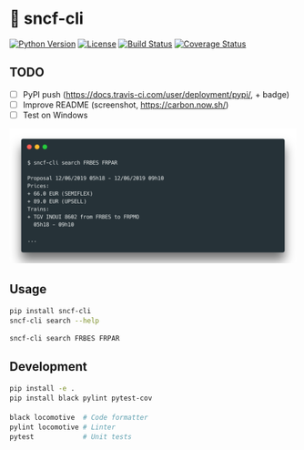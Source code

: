 # :train2: sncf-cli

[![Python Version](https://img.shields.io/badge/python-3-blue.svg?style=flat)](https://www.python.org/downloads/)
[![License](https://img.shields.io/badge/license-MIT-blue.svg?style=flat)](https://github.com/yafeunteun/sncf-cli/blob/master/LICENSE)
[![Build Status](https://travis-ci.org/yafeunteun/sncf-cli.svg?branch=master)](https://travis-ci.org/yafeunteun/sncf-cli)
[![Coverage Status](https://coveralls.io/repos/github/yafeunteun/sncf-cli/badge.svg?branch=master)](https://coveralls.io/github/yafeunteun/sncf-cli?branch=master)

## TODO

- [ ] PyPI push (https://docs.travis-ci.com/user/deployment/pypi/, + badge)
- [ ] Improve README (screenshot, https://carbon.now.sh/)
- [ ] Test on Windows

<img src="/assets/carbon.png">

## Usage

```bash
pip install sncf-cli
sncf-cli search --help
```

```bash
sncf-cli search FRBES FRPAR
```

## Development

```bash
pip install -e .
pip install black pylint pytest-cov

black locomotive  # Code formatter
pylint locomotive # Linter
pytest            # Unit tests
```
